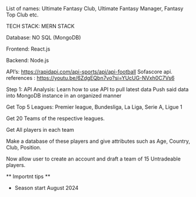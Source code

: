 List of names: Ultimate Fantasy Club, Ultimate Fantasy Manager, Fantasy Top Club etc.

TECH STACK: MERN STACK

Database: NO SQL (MongoDB)

Frontend: React.js

Backend: Node.js

API’s: https://rapidapi.com/api-sports/api/api-football
Sofascore api.
references : https://youtu.be/6ZdgEQbn7vo?si=YUcUG-NVxh0C7Vs6

Step 1: API Analysis:
Learn how to use API to pull latest data
Push said data into MongoDB instance in an organized manner

Get Top 5 Leagues: Premier league, Bundesliga, La Liga, Serie A, Ligue 1

Get 20 Teams of the respective leagues.

Get All players in each team

Make a database of these players and give attributes such as Age, Country, Club, Position.

Now allow user to create an account and draft a team of 15 Untradeable players.

** Importnt tips **

- Season start August 2024
